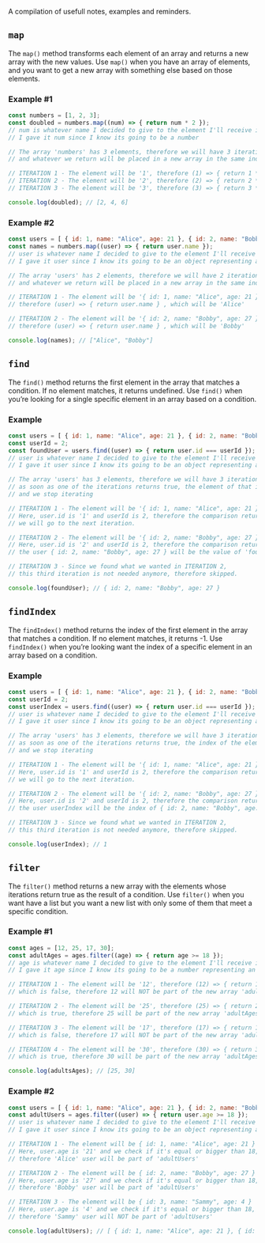 A compilation of usefull notes, examples and reminders.

## `map`

The `map()` method transforms each element of an array and returns a new array with the new values. Use `map()` when you have an array of elements, and you want to get a new array with something else based on those elements.

### Example #1

```js
const numbers = [1, 2, 3];
const doubled = numbers.map((num) => { return num * 2 }); 
// num is whatever name I decided to give to the element I'll receive in the function, can be anything, 
// I gave it num since I know its going to be a number

// The array 'numbers' has 3 elements, therefore we will have 3 iterations in our function, once for each element, 
// and whatever we return will be placed in a new array in the same index of the element we are iterating.

// ITERATION 1 - The element will be '1', therefore (1) => { return 1 * 2 } , which will be '2'
// ITERATION 2 - The element will be '2', therefore (2) => { return 2 * 2 } , which will be '4'
// ITERATION 3 - The element will be '3', therefore (3) => { return 3 * 2 } , which will be '6'

console.log(doubled); // [2, 4, 6]
```

### Example #2

```js
const users = [ { id: 1, name: "Alice", age: 21 }, { id: 2, name: "Bobby", age: 27 } ];
const names = numbers.map((user) => { return user.name });
// user is whatever name I decided to give to the element I'll receive in the function, can be anything, 
// I gave it user since I know its going to be an object representing a user

// The array 'users' has 2 elements, therefore we will have 2 iterations in our function, once for each element, 
// and whatever we return will be placed in a new array in the same index of the element we are iterating.

// ITERATION 1 - The element will be '{ id: 1, name: "Alice", age: 21 }',
// therefore (user) => { return user.name } , which will be 'Alice'

// ITERATION 2 - The element will be '{ id: 2, name: "Bobby", age: 27 }',
// therefore (user) => { return user.name } , which will be 'Bobby'

console.log(names); // ["Alice", "Bobby"]
```

## `find`

The `find()` method returns the first element in the array that matches a condition. If no element matches, it returns undefined. Use `find()` when you’re looking for a single specific element in an array based on a condition.

### Example

```js
const users = [ { id: 1, name: "Alice", age: 21 }, { id: 2, name: "Bobby", age: 27 }, { id: 3, name: "Sammy", age: 4 } ];
const userId = 2;
const foundUser = users.find((user) => { return user.id === userId });
// user is whatever name I decided to give to the element I'll receive in the function, can be anything, 
// I gave it user since I know its going to be an object representing a user

// The array 'users' has 3 elements, therefore we will have 3 iterations in our function, once for each element, 
// as soon as one of the iterations returns true, the element of that iteration is assigned your variable 
// and we stop iterating

// ITERATION 1 - The element will be '{ id: 1, name: "Alice", age: 21 }'
// Here, user.id is '1' and userId is 2, therefore the comparison returns false,
// we will go to the next iteration.

// ITERATION 2 - The element will be '{ id: 2, name: "Bobby", age: 27 }'
// Here, user.id is '2' and userId is 2, therefore the comparison returns true, 
// the user { id: 2, name: "Bobby", age: 27 } will be the value of 'foundUser'.

// ITERATION 3 - Since we found what we wanted in ITERATION 2, 
// this third iteration is not needed anymore, therefore skipped.

console.log(foundUser); // { id: 2, name: "Bobby", age: 27 }
```

## `findIndex`

The `findIndex()` method returns the index of the first element in the array that matches a condition. If no element matches, it returns -1. Use `findIndex()` when you’re looking want the index of a specific element in an array based on a condition.

### Example

```js
const users = [ { id: 1, name: "Alice", age: 21 }, { id: 2, name: "Bobby", age: 27 }, { id: 3, name: "Sammy", age: 4 } ];
const userId = 2;
const userIndex = users.find((user) => { return user.id === userId });
// user is whatever name I decided to give to the element I'll receive in the function, can be anything, 
// I gave it user since I know its going to be an object representing a user

// The array 'users' has 3 elements, therefore we will have 3 iterations in our function, once for each element, 
// as soon as one of the iterations returns true, the index of the element of that iteration is assigned your variable 
// and we stop iterating

// ITERATION 1 - The element will be '{ id: 1, name: "Alice", age: 21 }'
// Here, user.id is '1' and userId is 2, therefore the comparison returns false,
// we will go to the next iteration.

// ITERATION 2 - The element will be '{ id: 2, name: "Bobby", age: 27 }'
// Here, user.id is '2' and userId is 2, therefore the comparison returns true, 
// the user userIndex will be the index of { id: 2, name: "Bobby", age: 27 }, which is 1.

// ITERATION 3 - Since we found what we wanted in ITERATION 2, 
// this third iteration is not needed anymore, therefore skipped.

console.log(userIndex); // 1
```

## `filter`

The `filter()` method returns a new array with the elements whose iterations return true as the result of a condition. Use `filter()` when you want have a list but you want a new list with only some of them that meet a specific condition.

### Example #1

```js
const ages = [12, 25, 17, 30];
const adultAges = ages.filter((age) => { return age >= 18 });
// age is whatever name I decided to give to the element I'll receive in the function, can be anything, 
// I gave it age since I know its going to be a number representing an age

// ITERATION 1 - The element will be '12', therefore (12) => { return 12 >= 18 }, 
// which is false, therefore 12 will NOT be part of the new array 'adultAges'

// ITERATION 2 - The element will be '25', therefore (25) => { return 25 >= 18 }, 
// which is true, therefore 25 will be part of the new array 'adultAges'

// ITERATION 3 - The element will be '17', therefore (17) => { return 17 >= 18 },
// which is false, therefore 17 will NOT be part of the new array 'adultAges'

// ITERATION 4 - The element will be '30', therefore (30) => { return 30 >= 18 },
// which is true, therefore 30 will be part of the new array 'adultAges'

console.log(adultsAges); // [25, 30]
```

### Example #2

```js
const users = [ { id: 1, name: "Alice", age: 21 }, { id: 2, name: "Bobby", age: 27 }, { id: 3, name: "Sammy", age: 4 } ];
const adultUsers = ages.filter((user) => { return user.age >= 18 });
// user is whatever name I decided to give to the element I'll receive in the function, can be anything, 
// I gave it user since I know its going to be an object representing a user

// ITERATION 1 - The element will be { id: 1, name: "Alice", age: 21 }
// Here, user.age is '21' and we check if it's equal or bigger than 18, which is true, 
// therefore 'Alice' user will be part of 'adultUsers'

// ITERATION 2 - The element will be { id: 2, name: "Bobby", age: 27 }
// Here, user.age is '27' and we check if it's equal or bigger than 18, which is true, 
// therefore 'Bobby' user will be part of 'adultUsers'

// ITERATION 3 - The element will be { id: 3, name: "Sammy", age: 4 }
// Here, user.age is '4' and we check if it's equal or bigger than 18, which is false, 
// therefore 'Sammy' user will NOT be part of 'adultUsers'

console.log(adultUsers); // [ { id: 1, name: "Alice", age: 21 }, { id: 2, name: "Bobby", age: 27 } ]
```
